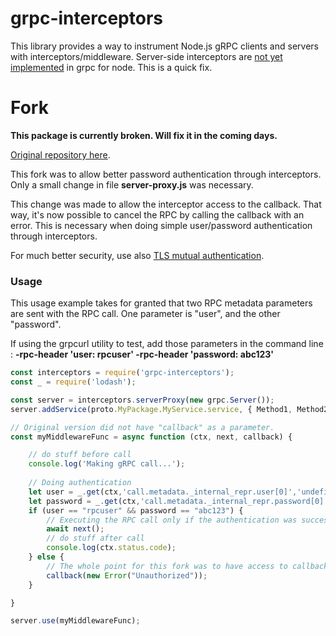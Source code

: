 # grpc-interceptors
This library provides a way to instrument Node.js gRPC clients and servers with interceptors/middleware. Server-side interceptors are [not yet implemented](https://github.com/grpc/grpc-node/issues/419) in grpc for node.  This is a quick fix.

# Fork

**This package is currently broken. Will fix it in the coming days.**

[Original repository here](https://github.com/echo-health/node-grpc-interceptors).

This fork was to allow better password authentication through interceptors. Only a small change in file **server-proxy.js** was necessary.

This change was made to allow the interceptor access to the callback. That way, it's now possible to cancel the RPC by calling the callback with an error. This is necessary when doing simple user/password authentication through interceptors.

For much better security, use also [TLS mutual authentication](https://github.com/grpc/grpc/issues/6757#issuecomment-261703455).


### Usage

This usage example takes for granted that two RPC metadata parameters are sent with the RPC call.  One parameter is "user", and the other "password".

If using the grpcurl utility to test, add those parameters in the command line : **-rpc-header 'user: rpcuser' -rpc-header 'password: abc123'**

```js
const interceptors = require('grpc-interceptors');
const _ = require('lodash');

const server = interceptors.serverProxy(new grpc.Server());
server.addService(proto.MyPackage.MyService.service, { Method1, Method2 });

// Original version did not have "callback" as a parameter.
const myMiddlewareFunc = async function (ctx, next, callback) {

    // do stuff before call
    console.log('Making gRPC call...');
    
    // Doing authentication
    let user = _.get(ctx,'call.metadata._internal_repr.user[0]','undefined')
    let password = _.get(ctx,'call.metadata._internal_repr.password[0]','undefined')
    if (user == "rpcuser" && password == "abc123") { 
        // Executing the RPC call only if the authentication was successful
        await next();
        // do stuff after call
        console.log(ctx.status.code);
    } else {
        // The whole point for this fork was to have access to callback function ...
        callback(new Error("Unauthorized"));
    }

}

server.use(myMiddlewareFunc);
```

